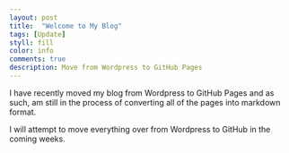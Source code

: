 ```yaml
---
layout: post
title:  "Welcome to My Blog"
tags: [Update]
styll: fill
color: info
comments: true
description: Move from Wordpress to GitHub Pages
---
```


I have recently moved my blog from Wordpress to GitHub Pages and as such, am still in the process of converting all of the pages into markdown format.

I will attempt to move everything over from Wordpress to GitHub in the coming weeks.